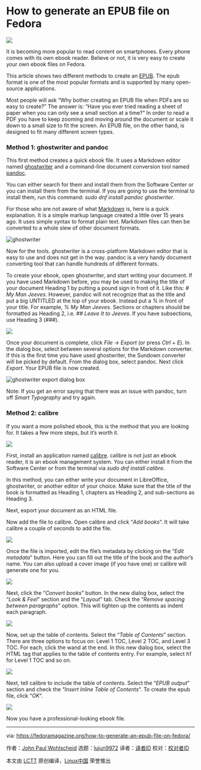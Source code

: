 [#]: collector: (lujun9972)
[#]: translator: ( )
[#]: reviewer: ( )
[#]: publisher: ( )
[#]: url: ( )
[#]: subject: (How to generate an EPUB file on Fedora)
[#]: via: (https://fedoramagazine.org/how-to-generate-an-epub-file-on-fedora/)
[#]: author: (John Paul Wohlscheid https://fedoramagazine.org/author/johnblood/)

How to generate an EPUB file on Fedora
======

![][1]

It is becoming more popular to read content on smartphones. Every phone comes with its own ebook reader. Believe or not, it is very easy to create your own ebook files on Fedora.

This article shows two different methods to create an [EPUB][2]. The epub format is one of the most popular formats and is supported by many open-source applications.

Most people will ask “Why bother creating an EPUB file when PDFs are so easy to create?” The answer is: “Have you ever tried reading a sheet of paper when you can only see a small section at a time?” In order to read a PDF you have to keep zooming and moving around the document or scale it down to a small size to fit the screen. An EPUB file, on the other hand, is designed to fit many different screen types.

### Method 1: ghostwriter and pandoc

This first method creates a quick ebook file. It uses a Markdown editor named [ghostwriter][3] and a command-line document conversion tool named [pandoc][4].

You can either search for them and install them from the Software Center or you can install them from the terminal. If you are going to use the terminal to install them, run this command: _sudo dnf install pandoc ghostwriter_.

For those who are not aware of what [Markdown][5] is, here is a quick explanation. It is a simple markup language created a little over 15 years ago. It uses simple syntax to format plain text. Markdown files can then be converted to a whole slew of other document formats.

![ghostwriter][6]

Now for the tools. ghostwriter is a cross-platform Markdown editor that is easy to use and does not get in the way. pandoc is a very handy document converting tool that can handle hundreds of different formats.

To create your ebook, open ghostwriter, and start writing your document. If you have used Markdown before, you may be used to making the title of your document Heading 1 by putting a pound sign in front of it. Like this: _# My Man Jeeves_. However, pandoc will not recognize that as the title and put a big UNTITLED at the top of your ebook. Instead put a _%_ in front of your title. For example, _% My Man Jeeves_. Sections or chapters should be formatted as Heading 2, i.e. _## Leave It to Jeeves_. If you have subsections, use Heading 3 (_###_).

![][7]

Once your document is complete, click _File_ -&gt; _Export_ (or press _Ctrl_ \+ _E_). In the dialog box, select between several options for the Markdown converter. If this is the first time you have used ghostwriter, the Sundown converter will be picked by default. From the dialog box, select pandoc. Next click _Export_. Your EPUB file is now created.

![ghostwriter export dialog box][8]

Note: If you get an error saying that there was an issue with pandoc, turn off _Smart Typography_ and try again.

### Method 2: calibre

If you want a more polished ebook, this is the method that you are looking for. It takes a few more steps, but it’s worth it.

![][9]

First, install an application named [calibre][10]. calibre is not just an ebook reader, it is an ebook management system. You can either install it from the Software Center or from the terminal via _sudo dnf install calibre_.

In this method, you can either write your document in LibreOffice, ghostwriter, or another editor of your choice. Make sure that the title of the book is formatted as Heading 1, chapters as Heading 2, and sub-sections as Heading 3.

Next, export your document as an HTML file.

Now add the file to calibre. Open calibre and click “_Add books_“. It will take calibre a couple of seconds to add the file.

![][11]

Once the file is imported, edit the file’s metadata by clicking on the “_Edit metadata_” button. Here you can fill out the title of the book and the author’s name. You can also upload a cover image (if you have one) or calibre will generate one for you.

![][12]

Next, click the “_Convert books_” button. In the new dialog box, select the “_Look &amp; Feel_” section and the “_Layout_” tab. Check the “_Remove spacing between paragraphs_” option. This will tighten up the contents as indent each paragraph.

![][13]

Now, set up the table of contents. Select the “_Table of Contents_” section. There are three options to focus on: Level 1 TOC, Level 2 TOC, and Level 3 TOC. For each, click the wand at the end. In this new dialog box, select the HTML tag that applies to the table of contents entry. For example, select _h1_ for Level 1 TOC and so on.

![][14]

Next, tell calibre to include the table of contents. Select the “_EPUB output_” section and check the “_Insert Inline Table of Contents_“. To create the epub file, click “_OK_“.

![][15]

Now you have a professional-looking ebook file.

--------------------------------------------------------------------------------

via: https://fedoramagazine.org/how-to-generate-an-epub-file-on-fedora/

作者：[John Paul Wohlscheid][a]
选题：[lujun9972][b]
译者：[译者ID](https://github.com/译者ID)
校对：[校对者ID](https://github.com/校对者ID)

本文由 [LCTT](https://github.com/LCTT/TranslateProject) 原创编译，[Linux中国](https://linux.cn/) 荣誉推出

[a]: https://fedoramagazine.org/author/johnblood/
[b]: https://github.com/lujun9972
[1]: https://fedoramagazine.org/wp-content/uploads/2020/05/epub-how_to-816x345.png
[2]: https://en.wikipedia.org/wiki/EPUB
[3]: https://github.com/wereturtle/ghostwriter
[4]: https://pandoc.org/
[5]: https://fedoramagazine.org/applications-for-writing-markdown/
[6]: https://fedoramagazine.org/wp-content/uploads/2020/05/ghostwriter-1024x640.jpg
[7]: https://fedoramagazine.org/wp-content/uploads/2020/05/ghostwriter-menu-1024x640.jpg
[8]: https://fedoramagazine.org/wp-content/uploads/2020/05/ghostwriter-export-1024x640.jpg
[9]: https://fedoramagazine.org/wp-content/uploads/2020/05/calibre-pre-1024x640.jpg
[10]: https://calibre-ebook.com/
[11]: https://fedoramagazine.org/wp-content/uploads/2020/05/calibre-metadata-1024x640.jpg
[12]: https://fedoramagazine.org/wp-content/uploads/2020/05/calibre-lookandfeel-1024x640.jpg
[13]: https://fedoramagazine.org/wp-content/uploads/2020/05/calibre-toc2-1024x640.jpg
[14]: https://fedoramagazine.org/wp-content/uploads/2020/05/calibre-epub-output-1024x640.jpg
[15]: https://fedoramagazine.org/wp-content/uploads/2020/05/calibre-post-1024x640.jpg
